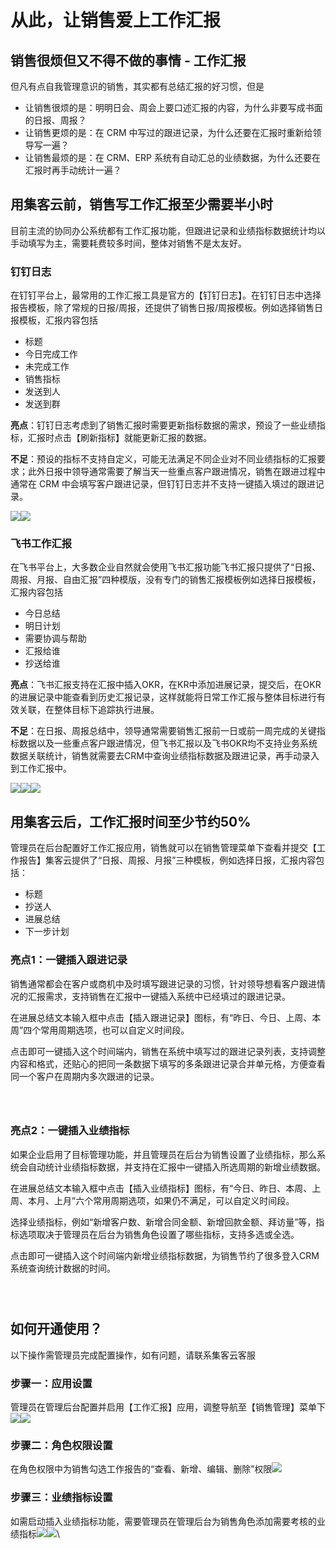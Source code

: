 # 从此，让销售爱上工作汇报

## 销售很烦但又不得不做的事情 - 工作汇报

但凡有点自我管理意识的销售，其实都有总结汇报的好习惯，但是

* 让销售很烦的是：明明日会、周会上要口述汇报的内容，为什么非要写成书面的日报、周报？
* 让销售更烦的是：在 CRM 中写过的跟进记录，为什么还要在汇报时重新给领导写一遍？
* 让销售最烦的是：在 CRM、ERP 系统有自动汇总的业绩数据，为什么还要在汇报时再手动统计一遍？

## 用集客云前，销售写工作汇报至少需要半小时

目前主流的协同办公系统都有工作汇报功能，但跟进记录和业绩指标数据统计均以手动填写为主，需要耗费较多时间，整体对销售不是太友好。

### 钉钉日志

在钉钉平台上，最常用的工作汇报工具是官方的【钉钉日志】。在钉钉日志中选择报告模板，除了常规的日报/周报，还提供了销售日报/周报模板。例如选择销售日报模板，汇报内容包括

* 标题
* 今日完成工作
* 未完成工作
* 销售指标
* 发送到人
* 发送到群

**亮点**：钉钉日志考虑到了销售汇报时需要更新指标数据的需求，预设了一些业绩指标，汇报时点击【刷新指标】就能更新汇报的数据。

**不足**：预设的指标不支持自定义，可能无法满足不同企业对不同业绩指标的汇报要求；此外日报中领导通常需要了解当天一些重点客户跟进情况，销售在跟进过程中通常在 CRM 中会填写客户跟进记录，但钉钉日志并不支持一键插入填过的跟进记录。

![](https://gakerteam.feishu.cn/space/api/box/stream/download/asynccode/?code=YzRiNmYwNTI0NWU4MThhNjhhNTJlY2I4ZDkzNTVlZGFfeWp6bFA2UFV0bTZGaWlhTVYzamhFQ200WUFyck9td3dfVG9rZW46WTVmR2JNclZRb0xWSmZ4T01USWNMWExDbmJiXzE3MjQxMjkxNTA6MTcyNDEzMjc1MF9WNA)![](https://gakerteam.feishu.cn/space/api/box/stream/download/asynccode/?code=NmNkYTQ5ZTA3ZWFhNGIyODhlN2NjNTYzMGVjYTc2NGRfeXczZ3hYNkliaU5zaXJQNlZkRnM5MDJJTmY5bHcybmVfVG9rZW46V2toZ2JIc1BEb1RUUVJ4aGY5NWNycjJDbjFkXzE3MjQxMjkxNTA6MTcyNDEzMjc1MF9WNA)

### 飞书工作汇报

在飞书平台上，大多数企业自然就会使用飞书汇报功能飞书汇报只提供了“日报、周报、月报、自由汇报”四种模版，没有专门的销售汇报模板例如选择日报模板，汇报内容包括

* 今日总结
* 明日计划
* 需要协调与帮助
* 汇报给谁
* 抄送给谁

**亮点**：飞书汇报支持在汇报中插入OKR，在KR中添加进展记录，提交后，在OKR的进展记录中能查看到历史汇报记录，这样就能将日常工作汇报与整体目标进行有效关联，在整体目标下追踪执行进展。

**不足**：在日报、周报总结中，领导通常需要销售汇报前一日或前一周完成的关键指标数据以及一些重点客户跟进情况，但飞书汇报以及飞书OKR均不支持业务系统数据关联统计，销售就需要去CRM中查询业绩指标数据及跟进记录，再手动录入到工作汇报中。

![](https://gakerteam.feishu.cn/space/api/box/stream/download/asynccode/?code=M2ZiNGNjYmUzMjQ0YWVlN2UxYzNjZTM4YjEzOTAwMGJfb2tSV1FxOW5MUWxsc1haenFJcmNvcGJuaVpBcVVETW1fVG9rZW46SmpaZ2JsM2pkbzRlZ254dGRVZmNQa3pobnloXzE3MjQxMjkxNTA6MTcyNDEzMjc1MF9WNA)![](https://gakerteam.feishu.cn/space/api/box/stream/download/asynccode/?code=YmY1MDFkNDA4M2E2MGQ4ZTZmYWZkOWYwYWQ1MTZiMmFfdnlxWGJXRzYyMmltRGRXMmhIYzVWY0NhTTBMV3FRdHJfVG9rZW46RE9VTmJ6UWUwbzFUTHN4UXA1MmNiVGhSbkloXzE3MjQxMjkxNTA6MTcyNDEzMjc1MF9WNA)![](https://gakerteam.feishu.cn/space/api/box/stream/download/asynccode/?code=NzQyOGRjZWExNTJjZDIzZjg0OTQwODY2NjNmNWY1MjNfQUNlQnVrVGo4NlJVS2VXMTlqTWhKeDA3eEdicldnQXpfVG9rZW46VUF2ZmJPMUdOb2pwc0F4NXhJNWNpYUNabnZoXzE3MjQxMjkxNTA6MTcyNDEzMjc1MF9WNA)

## 用集客云后，工作汇报时间至少节约50%

管理员在后台配置好工作汇报应用，销售就可以在销售管理菜单下查看并提交【工作报告】集客云提供了“日报、周报、月报”三种模板，例如选择日报，汇报内容包括：

* 标题
* 抄送人
* 进展总结
* 下一步计划

### **亮点1**：一键插入跟进记录

销售通常都会在客户或商机中及时填写跟进记录的习惯，针对领导想看客户跟进情况的汇报需求，支持销售在汇报中一键插入系统中已经填过的跟进记录。

在进展总结文本输入框中点击【插入跟进记录】图标，有“昨日、今日、上周、本周”四个常用周期选项，也可以自定义时间段。

点击即可一键插入这个时间端内，销售在系统中填写过的跟进记录列表，支持调整内容和格式，还贴心的把同一条数据下填写的多条跟进记录合并单元格，方便查看同一个客户在周期内多次跟进的记录。

<figure><img src="https://gakerteam.feishu.cn/space/api/box/stream/download/asynccode/?code=Yjk3NjRkNTQ3ODBjNGE5MTQ2ZWYzNGU0ODNkOTBkYjRfZXFSNE43bmRYVjkwTERpMTVDYW1jTk1xdEJEZ1V3UlVfVG9rZW46SFVXcGJ3V1A2b2k3UEh4Nm1hWmNWOTdpbmtlXzE3MjQxMjkxNTA6MTcyNDEzMjc1MF9WNA" alt=""><figcaption></figcaption></figure>

<figure><img src="https://gakerteam.feishu.cn/space/api/box/stream/download/asynccode/?code=OWQ0MzJjN2Q1ZDFmZjkxNTUzZDZhYTY1MGQxY2M1ODJfSWV1d2hKOGdNdDd3OEhoRFJQRzFvUXJJVFZVSkF1QmZfVG9rZW46UzNVT2JqbkdWb21QNHl4V0VhcGNsMEpnbmVlXzE3MjQxMjkxNTA6MTcyNDEzMjc1MF9WNA" alt=""><figcaption></figcaption></figure>

<figure><img src="https://gakerteam.feishu.cn/space/api/box/stream/download/asynccode/?code=OGU5MWExNTA2ODk4ZjhjYWU0Y2Y5MTNkZDU0YmJjZTNfb3lUcTcwcm5BWDlOQ0VhSHpQcTdjeE4xdGs3d1VpVkdfVG9rZW46T2JtWWJaOWEwb0xZQUN4c1B3OGN5RzJubkJJXzE3MjQxMjkxNTA6MTcyNDEzMjc1MF9WNA" alt=""><figcaption></figcaption></figure>

### **亮点2**：一键插入业绩指标

如果企业启用了目标管理功能，并且管理员在后台为销售设置了业绩指标，那么系统会自动统计业绩指标数据，并支持在汇报中一键插入所选周期的新增业绩数据。

在进展总结文本输入框中点击【插入业绩指标】图标，有“今日、昨日、本周、上周、本月、上月”六个常用周期选项，如果仍不满足，可以自定义时间段。

选择业绩指标，例如“新增客户数、新增合同金额、新增回款金额、拜访量”等，指标选项取决于管理员在后台为销售角色设置了哪些指标，支持多选或全选。

点击即可一键插入这个时间端内新增业绩指标数据，为销售节约了很多登入CRM系统查询统计数据的时间。

<figure><img src="https://gakerteam.feishu.cn/space/api/box/stream/download/asynccode/?code=MjM3Y2U3NDM5ZjE0MDk5ZDU2NjRmZDA1ODg4YzVjNzNfazJqYTNSVDdBOXhkNG91S3RvMzljM3VkdkFuMWRyMXVfVG9rZW46RUFnOGJmWXI4b2VJVFF4d1JkSmNlbzIybkp1XzE3MjQxMjkxNTA6MTcyNDEzMjc1MF9WNA" alt=""><figcaption></figcaption></figure>

<figure><img src="https://gakerteam.feishu.cn/space/api/box/stream/download/asynccode/?code=MTg2NzViZWUzODc4OWE3MDczZGFmNTEyYmMxNTQ3YzBfSVMzSHc1ajE5dHpDRXBjMTI0MUJPNGZobDFmWEE1eXBfVG9rZW46VHVvUWJrMjF3b29UeWR4WTVRUmMwTmFxbjREXzE3MjQxMjkxNTA6MTcyNDEzMjc1MF9WNA" alt=""><figcaption></figcaption></figure>

<figure><img src="https://gakerteam.feishu.cn/space/api/box/stream/download/asynccode/?code=MTUzMDI0NWI5YWEzMjhjODc2MTUzZDhlYzA2ZTJmMDBfaUxBOWNaUFRwOUE3UEtQTDBtQ3VxbnBWTUx0ZXNMSXVfVG9rZW46QzAxb2JSV2Rpbzk2TFN4VEMxV2NlYmlDbnNxXzE3MjQxMjkxNTA6MTcyNDEzMjc1MF9WNA" alt=""><figcaption></figcaption></figure>

## 如何开通使用？

以下操作需管理员完成配置操作，如有问题，请联系集客云客服

### 步骤一：应用设置

管理员在管理后台配置并启用【工作汇报】应用，调整导航至【销售管理】菜单下![](https://gakerteam.feishu.cn/space/api/box/stream/download/asynccode/?code=MWVjMzIwNzI4MWZkMGNhZDMyMjUyNGE5MjhlNjFmODVfa1ptSnpMNnhSS3c4S3o3bGtOQU93b3EzWnJTWXRpT3JfVG9rZW46SE5zWWJ0SjAwb1R0Nkp4UG9pTmM4RjVkblgwXzE3MjQxMjkxNTA6MTcyNDEzMjc1MF9WNA)![](https://gakerteam.feishu.cn/space/api/box/stream/download/asynccode/?code=NDdkMWI0ZDkzOTI1YTgzN2Y0ZWJhNDFkMGUwNGU1MzNfQVlKSURXWVVWbHJtUk4waXY4czczZHBSVXM3enRGUU5fVG9rZW46V1BDZmJrUTBPbzc5QWx4SXZHNWNPdmdFbk1mXzE3MjQxMjkxNTA6MTcyNDEzMjc1MF9WNA)

### 步骤二：角色权限设置

在角色权限中为销售勾选工作报告的“查看、新增、编辑、删除”权限![](https://gakerteam.feishu.cn/space/api/box/stream/download/asynccode/?code=MzI1M2NhMjQ2ZDYyOTQ0MmNiYmNjNTAyYjQ1OGMyZGFfN0F1S1JnQkdLTnNtZUprOFNUQm5jRk85eHI0UXNKQ2hfVG9rZW46Q04zN2JQNXNRb291WEl4R09BYmNFMUdubmljXzE3MjQxMjkxNTA6MTcyNDEzMjc1MF9WNA)

### 步骤三：业绩指标设置

如需启动插入业绩指标功能，需要管理员在管理后台为销售角色添加需要考核的业绩指标![](https://gakerteam.feishu.cn/space/api/box/stream/download/asynccode/?code=Y2NlMzIxZjYzZGJhYjNmNGJlM2VlOGJkZDBmODk5NzlfYjNxdlpEYmpPNmpwbEtnbDd4Q2tzUU5mUG9KU1hORmJfVG9rZW46THBYY2I2Zmlsb1NPaVN4YkY3cWNXbFRZbkliXzE3MjQxMjkxNTA6MTcyNDEzMjc1MF9WNA)![](https://gakerteam.feishu.cn/space/api/box/stream/download/asynccode/?code=OGZiZGUxYTBlZWIwOTJmODYzZjYyNWVjZGNlNTM4MWVfVFBZWTdBSFRvZWNVbGpzNWNTMnh6enhhREEzQmJuMHlfVG9rZW46Q0FTc2JIdmhDb2FhYzZ4OWZwWGM1azJrbmZTXzE3MjQxMjkxNTA6MTcyNDEzMjc1MF9WNA)\

